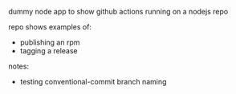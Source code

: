 dummy node app to show github actions running on a nodejs repo 

repo shows examples of: 
 - publishing an rpm
 - tagging a release

notes:
 - testing conventional-commit branch naming



